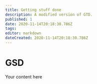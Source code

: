 ```yaml
---
title: Getting stuff done
description: A modified version of GTD.
published: 1
date: 2020-11-14T20:18:30.786Z
tags: 
editor: markdown
dateCreated: 2020-11-14T20:18:30.786Z
---
```


# GSD
Your content here